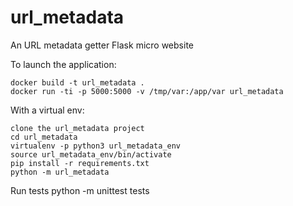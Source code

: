 # url_metadata
An URL metadata getter Flask micro website

To launch the application:

    docker build -t url_metadata .
    docker run -ti -p 5000:5000 -v /tmp/var:/app/var url_metadata

With a virtual env:
    
    clone the url_metadata project
    cd url_metadata
    virtualenv -p python3 url_metadata_env
    source url_metadata_env/bin/activate
    pip install -r requirements.txt
    python -m url_metadata

Run tests
    python -m unittest tests